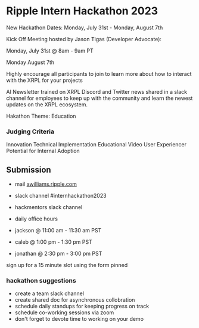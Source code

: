 # Ripple Intern Hackathon 2023

New Hackathon Dates: Monday, July 31st - Monday, August 7th 

Kick Off Meeting hosted by Jason Tigas (Developer Advocate): 

Monday, July 31st @ 8am - 9am PT 

Monday August 7th

Highly encourage all participants to join to learn more about how to interact with the XRPL for your projects

AI Newsletter trained on XRPL Discord and Twitter news shared in a slack channel for employees to keep up with the community and learn the newest updates on the XRPL ecosystem.

Hakathon Theme:  Education

###  Judging Criteria
Innovation
Technical Implementation
Educational Video
User Experiencer
Potential for Internal Adoption

##  Submission 

-  mail [awilliams.ripple.com](mailto:awilliams.ripple.com)
-  slack channel #internhackathon2023
-  hackmentors slack channel

-  daily office hours 
-  jackson @ 11:00 am - 11:30 am PST
-  caleb @ 1:00 pm - 1:30 pm PST
-  jonathan @ 2:30 pm - 3:00 pm PST

sign up for a 15 minute slot using the form pinned

###  hackathon suggestions 

-  create a team slack channel
-  create shared doc for asynchronous collobration
-  schedule daily standups for keeping progress on track
-  schedule co-working sessions via zoom 
-  don't forget to devote time to working on your demo
